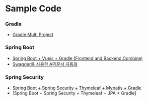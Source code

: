 Sample Code
=========

### Gradle
- [Gradle Multi Project](https://github.com/bkjeon1614/java-example-code/tree/master/sample-multi-module)

### Spring Boot
- [Spring Boot + Vuejs + Gradle (Frontend and Backend Combine)](https://github.com/bkjeon1614/java-example-code/tree/master/spring-boot-vuejs)
- [Swagger를 사용한 API문서 자동화](https://github.com/bkjeon1614/java-example-code/tree/master/swagger-example)

### Spring Security
- [Spring Boot + Spring Security + Thymeleaf + Mybatis + Gradle](https://github.com/bkjeon1614/java-example-code/tree/master/spring-boot-security-mybatis)
- [Spring Boot + Spring Security + Thymeleaf + JPA + Gradle]